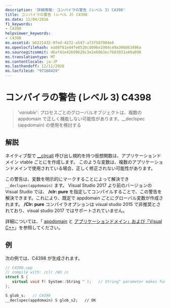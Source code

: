 ```yaml
---
description: '詳細情報: コンパイラの警告 (レベル 3) C4398'
title: コンパイラの警告 (レベル 3) C4398
ms.date: 11/04/2016
f1_keywords:
- C4398
helpviewer_keywords:
- C4398
ms.assetid: b6221432-9fed-4272-a547-a73f587904e6
ms.openlocfilehash: ea88f81e44fe0520cd096e1904c49a306863496a
ms.sourcegitcommit: d6af41e42699628c3e2e6063ec7b03931a49a098
ms.translationtype: MT
ms.contentlocale: ja-JP
ms.lasthandoff: 12/11/2020
ms.locfileid: "97160429"
---
```

# <a name="compiler-warning-level-3-c4398"></a>コンパイラの警告 (レベル 3) C4398

> '*variable*': プロセスごとのグローバルオブジェクトは、複数の appdomain で正しく機能しない可能性があります。__declspec (appdomain) の使用を検討する

## <a name="remarks"></a>解説

ネイティブ型で [__clrcall](../../cpp/clrcall.md) 呼び出し規約を持つ仮想関数は、アプリケーションドメイン vtable ごとにを作成します。 このような変数は、複数のアプリケーションドメインで使用されている場合、正しく修正されない可能性があります。

この警告は、変数を明示的にマークすることによって解決でき `__declspec(appdomain)` ます。 Visual Studio 2017 より前のバージョンの Visual Studio では、 **/clr: pure** を指定してコンパイルすることで、この警告を解決できます。これにより、既定で appdomain ごとにグローバル変数が作成されます。 **/Clr: pure** コンパイラオプションは visual studio 2015 で非推奨とされており、visual studio 2017 ではサポートされていません。

詳細については、「 [appdomain](../../cpp/appdomain.md) と [アプリケーションドメイン」および「Visual C++](../../dotnet/application-domains-and-visual-cpp.md)」を参照してください。

## <a name="example"></a>例

次の例では、C4398 が生成されます。

```cpp
// C4398.cpp
// compile with: /clr /W3 /c
struct S {
   virtual void f( System::String ^ );   // String^ parameter makes function __clrcall
};

S glob_s;   // C4398
__declspec(appdomain) S glob_s2;   // OK
```
